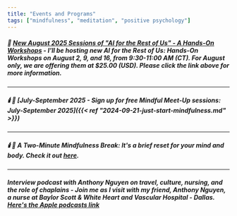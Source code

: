 ```yaml
---
title: "Events and Programs"
tags: ["mindfulness", "meditation", "positive psychology"]
---
```


##### 🚀 [New August 2025 Sessions of "AI for the Rest of Us" - A Hands-On Workshops](https://worldwidestew.com/events/2025-03-20-ai-for-the-rest-of-us-a-hands-on-workshop/) - I'll be hosting new *AI for the Rest of Us: Hands-On Workshops* on August 2, 9, and 16, from 9:30-11:00 AM (CT). For August only, we are offering them at $25.00 (USD). Please click the link above for more information.

--- 

##### 🕯️ 🍃 [July-September 2025 - Sign up for free Mindful Meet-Up sessions: July-September 2025]({{< ref "2024-09-21-just-start-mindfulness.md" >}})

---

##### 🕯️ 🍃 A Two-Minute Mindfulness Break: It's a brief reset for your mind and body. Check it out **[here](https://podcasts.apple.com/us/podcast/two-minute-mindfulness-meditation/id1765332412?i=1000673695128)**. 

---

##### Interview podcast with Anthony Nguyen on travel, culture, nursing, and the role of chaplains - Join me as I visit with my friend, Anthony Nguyen, a nurse at Baylor Scott & White Heart and Vascular Hospital - Dallas. [Here's the Apple podcasts link](https://podcasts.apple.com/us/podcast/travel-health-and-generations-with-anthony-nguyen/id1765332412?i=1000666908796)
